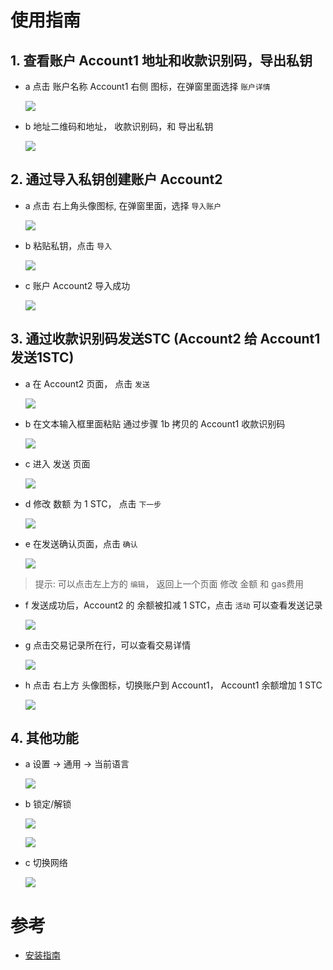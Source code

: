 # 使用指南

## 1. 查看账户 Account1 地址和收款识别码，导出私钥
- a 点击 账户名称 Account1 右侧 图标，在弹窗里面选择 `账户详情`
    
    ![](./images/16.jpg)


- b 地址二维码和地址， 收款识别码，和 导出私钥
    
    ![](./images/17.jpg)

## 2. 通过导入私钥创建账户 Account2
- a 点击 右上角头像图标, 在弹窗里面，选择 `导入账户`

    ![](./images/13.jpg)

- b 粘贴私钥，点击 `导入`

    ![](./images/14.jpg)

- c 账户 Account2 导入成功

    ![](./images/15.jpg)

## 3. 通过收款识别码发送STC (Account2 给 Account1 发送1STC)

- a 在 Account2  页面， 点击 `发送`

    ![](./images/18.jpg)

- b 在文本输入框里面粘贴 通过步骤 1b 拷贝的 Account1 收款识别码

    ![](./images/19.jpg)

- c 进入 发送 页面

    ![](./images/20.jpg)

- d 修改 数额 为 1 STC， 点击 `下一步`

    ![](./images/21.jpg)

- e 在发送确认页面，点击 `确认`

    ![](./images/22.jpg)

> 提示: 可以点击左上方的 `编辑`， 返回上一个页面 修改 金额 和 gas费用

- f 发送成功后，Account2 的 余额被扣减 1 STC，点击 `活动` 可以查看发送记录

    ![](./images/23.jpg)

- g 点击交易记录所在行，可以查看交易详情

    ![](./images/24.jpg)

- h 点击 右上方 头像图标，切换账户到 Account1， Account1 余额增加 1 STC

    ![](./images/25.jpg)


## 4. 其他功能
- a  设置 -> 通用 -> 当前语言

    ![](./images/27.jpg)

- b 锁定/解锁

    ![](./images/28.jpg)

    ![](./images/29.jpg)

- c 切换网络

    ![](./images/30.jpg)


# 参考
- [安装指南](./how-to-install.md)